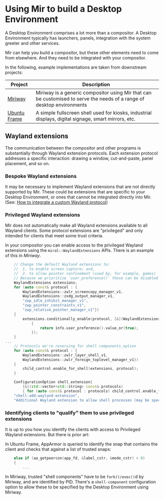 # Using Mir to build a Desktop Environment

A Desktop Environment comprises a lot more than a compositor. A Desktop
Environment typically has launchers, panels, integration with the system 
greeter and other services.

Mir can help you build a compositor, but these other elements need to come
from elsewhere. And they need to be integrated with your compositor.

In the following, example implementations are taken from downstream projects:

Project | Description
   --   |   --
[Miriway](https://github.com/Miriway/Miriway)|Miriway is a generic compositor using Mir that can be customised to serve the needs of a range of desktop environments
[Ubuntu Frame](https://github.com/canonical/ubuntu-frame)|A simple fullscreen shell used for kiosks, industrial displays, digital signage, smart mirrors, etc.

## Wayland extensions

The communication between the compositor and other programs is substantially
through Wayland extension protocols. Each extension protocol addresses a 
specific interaction: drawing a window, cut-and-paste, panel placement, 
and so on.  

### Bespoke Wayland extensions

It may be necessary to implement Wayland extensions that are not directly
supported by Mir. These could be extensions that are specific to your Desktop
Environment, or ones that cannot be integrated directly into Mir. (See: [How to integrate a custom Wayland protocol](../how-to/how-to-integrate-a-custom-wayland-protocol.md))

### Privileged Wayland extensions

Mir does not automatically make all Wayland extensions available to all
Wayland clients. Some protocol extensions are "privileged" and only 
intended for clients that meet some trust criteria.

In your compositor you can enable access to the privileged Wayland 
extensions using the `miral::WaylandExtensions` APIs. There is an example
of this in _Miriway_.

```c++
    // Change the default Wayland extensions to:
    //  1. to enable screen capture; and,
    //  2. to allow pointer confinement (used by, for example, games)
    // Because we prioritise `user_preference()` these can be disabled by the configuration
    WaylandExtensions extensions;
    for (auto const& protocol : {
        WaylandExtensions::zwlr_screencopy_manager_v1,
        WaylandExtensions::zxdg_output_manager_v1,
        "zwp_idle_inhibit_manager_v1",
        "zwp_pointer_constraints_v1",
        "zwp_relative_pointer_manager_v1"})
    {
        extensions.conditionally_enable(protocol, [&](WaylandExtensions::EnableInfo const& info)
            {
                return info.user_preference().value_or(true);
            });
    }
...
    // Protocols we're reserving for shell components_option
    for (auto const& protocol : {
        WaylandExtensions::zwlr_layer_shell_v1,
        WaylandExtensions::zwlr_foreign_toplevel_manager_v1})
    {
        child_control.enable_for_shell(extensions, protocol);
    }

    ConfigurationOption shell_extension{
        [&](std::vector<std::string> const& protocols)
        { for (auto const& protocol : protocols) child_control.enable_for_shell(extensions, protocol); },
    "shell-add-wayland-extension",
    "Additional Wayland extension to allow shell processes (may be specified multiple times)"};

```

### Identifying clients to "qualify" them to use privileged extensions

It is up to you how you identify the clients with access to Privileged Wayland 
extensions. But there is prior art:

In Ubuntu Frame, AppArmor is queried to identify the snap that contains the 
client and checks that against a list of trusted snaps:

```c++
    else if (aa_getpeercon(app_fd, &label_cstr, &mode_cstr) < 0)
    {
        ...
```

In Miriway, trusted "shell components" have to be `fork()/exec()`d 
by Miriway, and are identified by PID. There's a `shell-component` 
configuration option to allow these to be specified by the Desktop
Environment using Miriway.